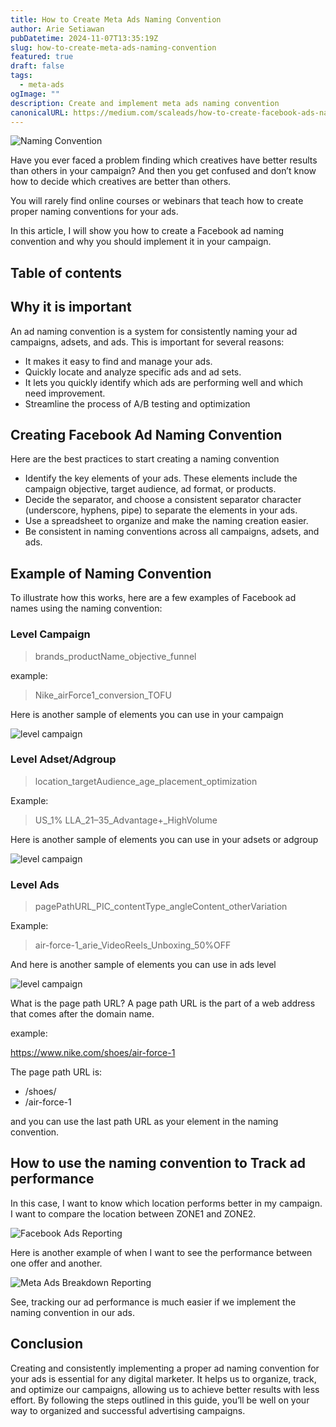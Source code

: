 ```yaml
---
title: How to Create Meta Ads Naming Convention
author: Arie Setiawan
pubDatetime: 2024-11-07T13:35:19Z
slug: how-to-create-meta-ads-naming-convention
featured: true
draft: false
tags:
  - meta-ads
ogImage: ""
description: Create and implement meta ads naming convention
canonicalURL: https://medium.com/scaleads/how-to-create-facebook-ads-naming-conventions-9c5ae964cdf7
---
```


![Naming Convention](@assets/images/naming-convention.webp)

Have you ever faced a problem finding which creatives have better results than others in your campaign? And then you get confused and don’t know how to decide which creatives are better than others.

You will rarely find online courses or webinars that teach how to create proper naming conventions for your ads.

In this article, I will show you how to create a Facebook ad naming convention and why you should implement it in your campaign.

## Table of contents

## Why it is important

An ad naming convention is a system for consistently naming your ad campaigns, adsets, and ads. This is important for several reasons:
- It makes it easy to find and manage your ads.
- Quickly locate and analyze specific ads and ad sets.
- It lets you quickly identify which ads are performing well and which need improvement.
- Streamline the process of A/B testing and optimization

## Creating Facebook Ad Naming Convention

Here are the best practices to start creating a naming convention

- Identify the key elements of your ads. These elements include the campaign objective, target audience, ad format, or products.
- Decide the separator, and choose a consistent separator character (underscore, hyphens, pipe) to separate the elements in your ads.
- Use a spreadsheet to organize and make the naming creation easier.
- Be consistent in naming conventions across all campaigns, adsets, and ads.

## Example of Naming Convention

To illustrate how this works, here are a few examples of Facebook ad names using the naming convention:

### Level Campaign

> brands_productName_objective_funnel

example:

> Nike_airForce1_conversion_TOFU

Here is another sample of elements you can use in your campaign

![level campaign](@assets/images/level-campaign.webp)

### Level Adset/Adgroup

> location_targetAudience_age_placement_optimization

Example:

> US_1% LLA_21–35_Advantage+_HighVolume

Here is another sample of elements you can use in your adsets or adgroup

![level campaign](@assets/images/level-adset.webp)

### Level Ads

> pagePathURL_PIC_contentType_angleContent_otherVariation

Example:

> air-force-1_arie_VideoReels_Unboxing_50%OFF

And here is another sample of elements you can use in ads level

![level campaign](@assets/images/level-ad.webp)

What is the page path URL? A page path URL is the part of a web address that comes after the domain name.

example:

https://www.nike.com/shoes/air-force-1

The page path URL is:

- /shoes/
- /air-force-1

and you can use the last path URL as your element in the naming convention.

## How to use the naming convention to Track ad performance

In this case, I want to know which location performs better in my campaign. I want to compare the location between ZONE1 and ZONE2.

![Facebook Ads Reporting](@assets/images/meta-ads-reporting.webp)

Here is another example of when I want to see the performance between one offer and another.

![Meta Ads Breakdown Reporting](@assets/images/reporting-breakdown.webp)

See, tracking our ad performance is much easier if we implement the naming convention in our ads.

## Conclusion

Creating and consistently implementing a proper ad naming convention for your ads is essential for any digital marketer. It helps us to organize, track, and optimize our campaigns, allowing us to achieve better results with less effort.
By following the steps outlined in this guide, you’ll be well on your way to organized and successful advertising campaigns.